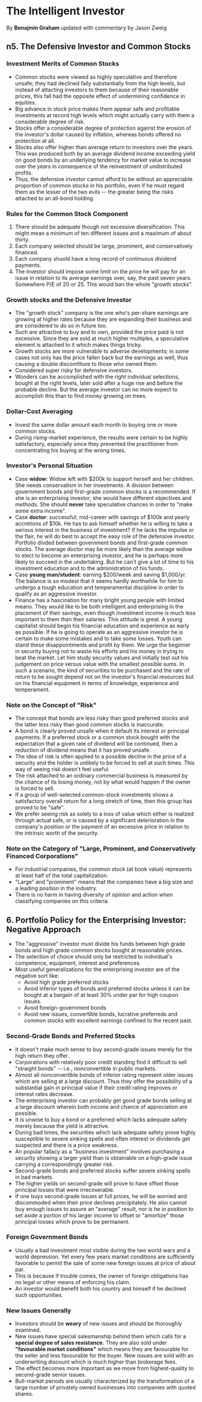 # The Intelligent Investor

By **Benajmin Graham** updated with commentary by Jason Zweig

## n5. The Defensive Investor and Common Stocks

### Investment Merits of Common Stocks

 - Common stocks were viewed as highly speculative and therefore unsafe;
   they had declined faily substantially from the high levels, but instead
   of attacting investors to them because of their reasonable prices, this
   fall had the opposite effect of undermining confidence in equities.
 - Big advance in stock price makes them appear safe and profitable
   investments at record high levels which might actually carry with them
   a considerable degree of risk.
 - Stocks offer a considerable degree of protection against the erosion
   of the investor's dollar caused by inflation, whereas bonds offered
   no protection at all.
 - Stocks also offer higher than average return to investors over the
   years. This was produced both by an average dividend income exceeding
   yield on good bonds by an underlying tendency for market value to
   increase over the years in consequence of the reinvestment of
   undistributed profits.
 - Thus, the defensive investor cannot afford to be without an appreciable
   proportion of common stocks in his portfolio, even if he must regard
   them as the lesser of the two evils -- the greater being the risks
   attached to an all-bond holding.

### Rules for the Common Stock Component

1. There should be adequate though not excessive diversification. This
   might mean a minimum of ten different issues and a maximum of about
   thirty.
2. Each company selected should be large, prominent, and conservatively
   financed.
3. Each company shuold have a long record of continuous dividend payments.
4. The investor should impose some limit on the price he will pay for
   an issue in relation to its average earnings over, say, the past seven
   years. Somewhere P/E of 20 or 25. This would ban the whole "growth
   stocks".

### Growth stocks and the Defensive Investor

 - The "growth stock" company is the one who's per-share earnings are
   growing at higher rates because they are expanding their business
   and are considered to do so in future too.
 - Such are attractive to buy and to own, provided the price paid is
   not excessive. Since they are sold at much higher multiples, a
   speculative element is attached to it which makes things tricky.
 - Growth stocks are more vulnerable to adverse developments; in some cases
   not only has the price fallen back but the earnings as well, thus
   causing a double discomfiture to those who owned them.
 - Considered super risky for defensive investors.
 - Wonders can be accomplished with the right individual selections, bought
   at the right levels, later sold after a huge rise and before the
   probable decline. But the average investor can no more expect to
   accomplish this than to find money growing on trees.

### Dollar-Cost Averaging

 - Invest the same dollar amount each month to buying one or more common
   stocks.
 - During rising-market experience, the results were certain to be highly
   satisfactory, especially since they prevented the practitioner from
   concentrating his buying at the wrong times.

### Investor's Personal Situation

 - Case **widow**: Widow left with $200k to support herself and her children.
   She needs conservatism in her investments. A division between
   government bonds and first-grade common stocks is a recommended. If
   she is an enterprising investor, she would have different objectives
   and methods. She should **never** take speculative chances in order to
   "make some extra income".
 - Case **doctor**: successful; mid-career with savings of $100k and yearly
   accretions of $10k. He has to ask himself whether he is willing to take
   a serious interest in the business of investment? If he lacks the
   impulse or the flair, he will do best to accept the easy role of the
   defensive investor. Portfolio divded between government bonds and
   first-grade common stocks. The average doctor may be more likely than
   the average widow to elect to become an enterprising investor, and he
   is perhaps more likely to succeed in the undertaking. But he can't give
   a lot of time to his investment education and to the administration of
   his funds.
 - Case **young man/student**: earning $200/week and saving $1,000/yr. The
   balance is so modest that it seems hardly worthwhile for him to undergo
   a tough education and temperamental discipline in order to qualify as
   an aggressive investor.
 - Finance has a hascination for many bright young people with limited
   means. They would like to be both intelligent and enterprising in the
   placement of their savings, even though investment income is much less
   important to them than their salaries. This attitude is great. A young
   capitalist should begin his financial education and experience as
   early as possible. If he is going to operate as an aggressive investor
   he is certain to make some mistakes and to take some losses. Youth can
   stand these disappointments and profit by them. We urge the beginner in
   security buying not to waste his efforts and his money in trying to
   beat the market. Let him study security values and initially test out
   his judgement on price versus value with the smallest possible sums.
   In such a scenario, the kind of securities to be purchased and the
   rate of return to be sought depend not on the investor's financial
   resources but on his financial equipment in terms of knowledge,
   experience and temperament.

### Note on the Concept of "Risk"

 - The concept that bonds are less risky than good preferred stocks and
   the latter less risky than good common stocks is inaccurate.
 - A bond is clearly proved unsafe when it default its interest or
   principal payments. If a preferred stock or a common stock bought
   with the expectation that a given rate of dividend will be continued,
   then a reduction of dividend means that it has proved unsafe.
 - The idea of risk is often applied to a possible decline in the price of
   a security and the holder is unlikely to be forced to sell at such
   times. This way of seeing risk doesn't feel useful.
 - The risk attached to an ordinary commercial business is measured by the
   chance of its losing money, not by what would happen if the owner is
   forced to sell.
 - If a group of well-selected common-stock investments shows a satisfactory
   overall return for a long stretch of time, then this group has proved
   to be "safe".
 - We prefer seeing risk as solely to a loss of value which either is
   realized through actual safe, or is caused by a significant deterioration
   in the company's position or the payment of an excessive price in
   relation to the intrinsic worth of the security.

### Note on the Category of "Large, Prominent, and Conservatively Financed Corporations"

 - For industrial companies, the common stock (at book value) represents
   at least half of the total capitalization.
 - "Large" and "prominent" means that the companies have a big size and
   a leading position in the industry.
 - There is no harm in having diversity of opinion and action when
   classifying companies on this criteria.

## 6. Portfolio Policy for the Enterprising Investor: Negative Approach

 - The "aggressive" investor must divide his funds between high grade
   bonds and high grade common stocks bought at reasonable prices.
 - The selection of choice should only be restricted to individual's
   competence, equipment, interest and preferences.
 - Most useful generalizations for the enterprising investor are of the
   negative sort like:
   - Avoid high grade preferred stocks
   - Avoid inferior types of bonds and preferred stocks unless it can be
     bought at a bargain of at least 30% under par for high coupon
     issues.
   - Avoid foreign-government bonds
   - Avoid new issues, convertible bonds, lucrative preferreds and
     common stocks with excellent earnings confined to the recent past.

### Second-Grade Bonds and Preferred Stocks

 - It doesn't make much sense to buy second-grade issues merely for the
   high return they offer.
 - Corporations with relatively poor credit standing find it difficult
   to sell "straight bonds" -- i.e., nonconvertible in public markets.
 - Almost all nonconvertible bonds of inferior rating represent older
   issues which are selling at a large discount. Thus they offer the
   possibility of a substantial gain in principal value if their credit
   rating improves or interest rates decrease.
 - The enterprising investor can probably get good grade bonds selling
   at a large discount wherein both income and chance of appreciation
   are possible.
 - It is unwise to buy a bond or a preferred which lacks adequate safety
   merely because the yield is attractive.
 - During bad times, the securities which lack adequate safety prove
   highly susceptible to severe sinking spells and often interest or
   dividends get suspected and there is a price weakness.
 - An popular fallacy as a "business investment" involves purchasing
   a security showing a larger yield than is obtainable on a high-grade
   issue carrying a correspondingly greater risk.
 - Second-grade bonds and preferred stocks suffer severe sinking spells
   in bad markets.
 - The higher yields on second-grade will prove to have offset those
   principal losses that were irrecoverable.
 - If one buys second-grade issues at full prices, he will be worried
   and discommoded when their price declines precipitately. He also
   cannot buy enough issues to assure an "average" result, nor is he in
   position to set aside a portion of his larger income to offset or
   "amortize" those principal losses which prove to be permanent.

### Foreign Government Bonds

 - Usually a bad investment most visible during the two world wars
   and a world depression. Yet every few years market conditions are
   sufficiently favorable to permit the sale of some new foreign issues
   at price of about par.
 - This is because if trouble comes, the owner of foreign obligations
   has no legal or other means of enforcing his claim.
 - An investor would benefit both his country and himself if he declined
   such opportunities.

### New Issues Generally

 - Investors should be **weary** of new issues and should be thoroughly
   examined.
 - New issues have special salesmanship behind them which calls for a
   **special degree of sales resistance.** They are also sold under
   **"favourable market conditions"** which means they are favourable for
   the seller and less favourable for the buyer. New issues are sold
   with an underwriting discount which is much higher than brokerage
   fees.
 - The effect becomes more important as we move from highest-quality to
   second-grade senior issues.
 - Bull-market periods are usually characterized by the transformation
   of a large number of privately owned businesses into companies with
   quoted shares.



